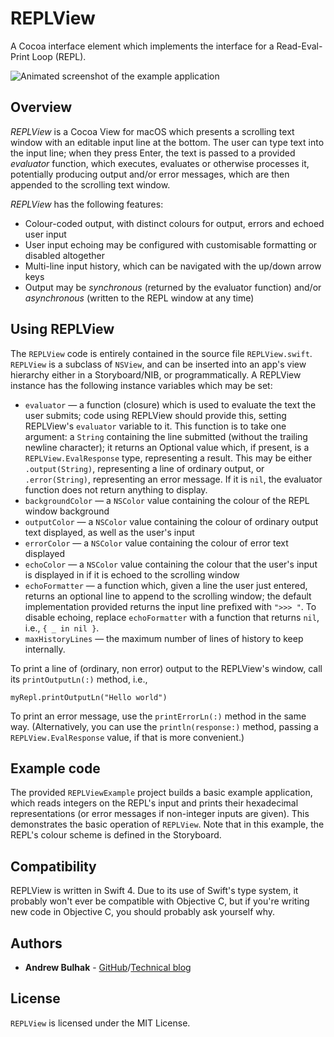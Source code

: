 # REPLView

A Cocoa interface element which implements the interface for a Read-Eval-Print Loop (REPL).

![Animated screenshot of the example application](https://user-images.githubusercontent.com/414905/45753990-4f42a100-bc12-11e8-943f-cd0cbcb02d6e.gif)


## Overview

*REPLView* is a Cocoa View for macOS which presents a scrolling text window with an editable input line at the bottom. The user can type text into the input line; when they press Enter, the text is passed to a provided *evaluator* function, which executes, evaluates or otherwise processes it, potentially producing output and/or error messages, which are then appended to the scrolling text window.

*REPLView* has the following features:

* Colour-coded output, with distinct colours for output, errors and echoed user input
* User input echoing may be configured with customisable formatting or disabled altogether
* Multi-line input history, which can be navigated with the up/down arrow keys
* Output may be *synchronous* (returned by the evaluator function) and/or *asynchronous* (written to the REPL window at any time)

## Using REPLView

The `REPLView` code is entirely contained in the source file `REPLView.swift`. `REPLView` is a subclass of `NSView`, and can be inserted into an app's view hierarchy either in a Storyboard/NIB, or programmatically. A REPLView instance has the following instance variables which may be set:

* `evaluator` — a function (closure) which is used to evaluate the text the user submits; code using REPLView should provide this, setting REPLView's `evaluator` variable to it. This function is to take one argument: a `String` containing the line submitted (without the trailing newline character); it returns an Optional value which, if present, is a `REPLView.EvalResponse` type, representing a result. This may be either `.output(String)`, representing a line of ordinary output, or `.error(String)`, representing an error message. If it is `nil`, the evaluator function does not return anything to display.
* `backgroundColor` — a `NSColor` value containing the colour of the REPL window background
* `outputColor` — a `NSColor` value containing the colour of ordinary output text displayed, as well as the user's input
* `errorColor` — a `NSColor` value containing the colour of error text displayed
* `echoColor` — a `NSColor` value containing the colour that the user's input is displayed in if it is echoed to the scrolling window
* `echoFormatter` — a function which, given a line the user just entered, returns an optional line to append to the scrolling window; the default implementation provided returns the input line prefixed with `">>> "`. To disable echoing, replace `echoFormatter` with a function that returns `nil`, i.e., `{ _ in nil }`.
* `maxHistoryLines` — the maximum number of lines of history to keep internally.

To print a line of (ordinary, non error) output to the REPLView's window, call its `printOutputLn(:)` method, i.e.,
```
myRepl.printOutputLn("Hello world")
```

To print an error message, use the `printErrorLn(:)` method in the same way. (Alternatively, you can use the `println(response:)` method, passing a `REPLView.EvalResponse` value, if that is more convenient.)

## Example code

The provided `REPLViewExample` project builds a basic example application, which reads integers on the REPL's input and prints their hexadecimal representations (or error messages if non-integer inputs are given). This demonstrates the basic operation of `REPLView`. Note that in this example, the REPL's colour scheme is defined in the Storyboard.

## Compatibility

REPLView is written in Swift 4. Due to its use of Swift's type system, it probably won't ever be compatible with Objective C, but if you're writing new code in Objective C, you should probably ask yourself why.

## Authors

 * **Andrew Bulhak** - [GitHub](https://github.com/andrewcb/)/[Technical blog](http://tech.null.org/)

## License

`REPLView` is licensed under the MIT License.
